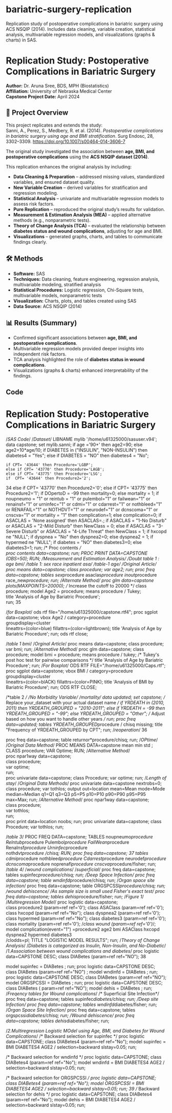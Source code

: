 # bariatric-surgery-replication
Replication study of postoperative complications in bariatric surgery using ACS NSQIP (2014). Includes data cleaning, variable creation, statistical analysis, multivariable regression models, and visualizations (graphs &amp; charts) in SAS.
# Replication Study: Postoperative Complications in Bariatric Surgery

**Author:** Dr. Aruna Sree, BDS, MPH (Biostatistics)  
**Affiliation:** University of Nebraska Medical Center  
**Capstone Project Date:** April 2024  

## 📌 Project Overview
This project replicates and extends the study:  
Sanni, A., Perez, S., Medbery, R. et al. (2014). *Postoperative complications in bariatric surgery using age and BMI stratification*. Surg Endosc, 28, 3302–3309. https://doi.org/10.1007/s00464-014-3606-7  

The original study investigated the association between **age, BMI, and postoperative complications** using the **ACS NSQIP dataset (2014)**.  

This replication enhances the original analysis by including:  
- **Data Cleaning & Preparation** – addressed missing values, standardized variables, and ensured dataset quality.  
- **New Variable Creation** – derived variables for stratification and regression modeling.  
- **Statistical Analysis** – univariate and multivariable regression models to assess risk factors.  
- **Pure Replication** – reproduced the original study’s results for validation.  
- **Measurement & Estimation Analysis (MEA)** – applied alternative methods (e.g., nonparametric tests).  
- **Theory of Change Analysis (TCA)** – evaluated the relationship between **diabetes status and wound complications**, adjusting for age and BMI.  
- **Visualizations** – generated graphs, charts, and tables to communicate findings clearly.  

## 🛠 Methods
- **Software:** SAS  
- **Techniques:** Data cleaning, feature engineering, regression analysis, multivariable modeling, stratified analysis  
- **Statistical Procedures:** Logistic regression, Chi-Square tests, multivariable models, nonparametric tests  
- **Visualization:** Charts, plots, and tables created using SAS  
- **Data Source:** ACS NSQIP (2014)  

## 📊 Results (Summary)
- Confirmed significant associations between **age, BMI, and postoperative complications**.  
- Multivariable regression models provided deeper insights into independent risk factors.  
- TCA analysis highlighted the role of **diabetes status in wound complications**.  
- Visualizations (graphs & charts) enhanced interpretability of the findings.

## Code 
# Replication Study: Postoperative Complications in Bariatric Surgery
/*SAS Code*/ 
/*Dataset*/ 
LIBNAME mylib '/home/u61325000/sasuser.v94'; 
data capstone; 
set mylib.sanni; 
if age ='90+' then age2=90; 
else age2=10*age/10; 
if DIABETES in ("INSULIN", "NON-INSULIN") then 
        diabetes4 = "Yes"; 
    else if DIABETES = "NO" then 
        diabetes4 = "No"; 
 
    if CPT= '43644' then Procedure='LGBP'; 
    else if CPT= '43770' then Procedure='LAGB'; 
    else if CPT= '43775' then Procedure='LSG'; 
    if  CPT= '43644' then Procedure2='2'; 
34 
else if CPT= '43770' then Procedure2='0'; 
else if CPT= '43775' then Procedure2='1'; 
if DOpertoD = -99 then mortality=0; 
else mortality = 1; 
if noupneumo = "1" or reintub = "1" or pulembol="1" or failwean="1" or renainsf="1" 
or urninfec="1" or cdmi="1" or cdarrest="1" or nothbleed="1" or RENAFAIL="1" or 
NOTHDVT="1" or neurodef="1" or dcnscoma="1" or cnscva="1" or mortality = "1" 
then complication=1; 
else complication=0; 
if ASACLAS = 'None assigned' then ASACLAS=.; 
if ASACLAS = "1-No Disturb" or ASACLAS = "2-Mild Disturb" then NewClass = 0; 
else if ASACLAS = "3-Severe Disturb" or ASACLAS = "4-Life Threat" then NewClass 
= 1; 
if hxcopd ne "NULL"; 
if dyspnea = "No" then dyspnea2=0; 
else dyspnea2 = 1; 
if hypermed ne "NULL"; 
if diabetes = "NO" then diabetes3=0; 
else diabetes3=1; 
run; 
/* Proc contents */      
proc contents data=capstone; 
run; 
PROC PRINT DATA=CAPSTONE (OBS=50); 
RUN; 
/*Measurement and Estimation Analysis*/ 
/*Doubt table 1 : age bmi*/ 
/*table 1: sex race inpatient asa*/ 
/*table-1 age*/ 
/*Original Article*/ 
proc means data=capstone; 
class procedure; 
var age2; 
run; 
proc freq data=capstone; 
tables sex*procedure asaclas*procedure inout*procedure race_new*procedure; 
run; 
/*Alternate Method*/ 
proc glm data=capstone plots(MAXPOINTS=20000); /* Increase the cutoff to 20000 */ 
class procedure; 
model Age2 = procedure; 
means procedure / Tukey;   
title 'Analysis of Age by Bariatric Procedure';    
run; 
35 
 
/*for Boxplot*/ 
ods rtf file="/home/u61325000/capstone.rtf4"; 
proc sgplot data=capstone; 
    vbox Age2 / category=procedure  
               groupdisplay=cluster  
               lineattrs=(color=blue) 
               fillattrs=(color=lightbrown); 
               title  'Analysis of Age by Bariatric Procedure'; 
run; 
ods rtf close; 
 
/*table 1 bmi*/ 
/*Orginal Article*/ 
proc means data=capstone; 
class procedure; 
var bmi; 
run; 
/*Alternative Method*/ 
proc glm data=capstone; 
    class procedure; 
    model bmi = procedure; 
    means procedure / tukey; /* Tukey's post hoc test for pairwise comparisons */ 
   title  'Analysis of Age by Bariatric Procedure';
   run; 
/*For Boxplot*/ 
ODS RTF FILE="/home/u61325000/Caps.rtf"; 
proc sgplot data=capstone; 
    vbox BMI / category=procedure  
               groupdisplay=cluster  
               lineattrs=(color=blACK) 
               fillattrs=(color=PINK); 
               title  'Analysis of BMI by Bariatric Procedure'; 
run; 
ODS RTF CLOSE; 
 
/*table 2 */ 
/*No Morbidity Variable*/ 
/*mortality*/ 
data updated; 
set capstone; /* Replace your_dataset with your actual dataset name */ 
if YRDEATH in (2010, 2011) then YRDEATH_GROUPED = "2010-2011"; 
else if YRDEATH = -99 then YRDEATH_GROUPED = "-99"; 
else YRDEATH_GROUPED = "Other"; /* Adjust based on how you want to handle other 
years */ 
run; 
proc freq data=updated; 
tables YRDEATH_GROUPED*procedure / chisq  missing; 
title "Frequency of YRDEATH_GROUPED by CPT"; 
run; 
/*reoperation*/ 
36 
 
proc freq data=capstone; 
table returnor*procedure/chisq; 
run; 
/*OPtime*/ 
/*Original Data Method*/ 
PROC MEANS DATA=capstone mean min std ; 
    CLASS procedure; 
    VAR Optime; 
    RUN; 
/*Alternative Method*/   
proc npar1way data=capstone;  
 class procedure;  
 var optime;  
 run;   
proc univariate data=capstone; 
   class Procedure; 
   var optime; 
 run; 
/*Length of stay*/ 
/*Original Data Methods*/ 
proc univariate data=capstone nextrobs=0; 
 class procedure; 
   var tothlos; 
   output out=location 
          mean=Mean mode=Mode median=Median 
          q1=Q1 q3=Q3 p5=P5 p10=P10 p90=P90 p95=P95 
          max=Max; 
run; 
/*Alternative Method*/ 
proc npar1way data=capstone;  
 class procedure;  
 var tothlos;  
 run;   
proc print data=location noobs; 
run; 
proc univariate data=capstone; 
   class Procedure; 
   var tothlos; 
 run; 
  
 
/*table 3*/ 
PROC FREQ DATA=capstone; 
    TABLES noupneumo*procedure ReIntub*procedure Pulembol*procedure 
           FailWean*procedure  RenaInsf*procedure 
           Urninfec*procedure   
           nothdvt*procedure /chisq; 
             RUN; 
proc freq data=capstone; 
37 
tables cdmi*procedure nothbleed*procedure Cdarrest*procedure neurodef*procedure 
dcnscoma*procedure noprenafl*procedure cnscva*procedure/fisher; 
run; 
/*table 4*/ 
/*wound complications*/ 
/*superficial*/ 
proc freq data=capstone; 
tables supinfec*procedure/chisq; 
run; 
/*Deep Space Infection*/ 
proc freq data=capstone; 
table wndinfd*procedure/chisq; 
run; 
/*Organ space site infection*/ 
proc freq data=capstone; 
table ORGSPCSSI*procedure/chisq; 
run; 
/*wound dehiscence*/ 
/*As sample size is small used Fisher's exact test*/ 
proc freq data=capstone; 
tables dehis*procedure/fisher; 
run; 
/*Figure 1*/ 
/*Multiregression Model*/ 
proc logistic data=capstone;  
class procedure2 (param=ref ref='0'); 
class ASAClass (param=ref ref='0'); 
class hxcopd (param=ref ref="No"); 
class dyspnea2 (param=ref ref='0'); 
class hypermed (param=ref ref="No"); 
class diabetes3 (param=ref ref='0'); 
class mortality (param=ref ref='0'); 
/*class wound (param=ref ref='0')*/; 
model complication(event="1") =procedure2 age2 bmi ASAClass hxcopd dyspnea2 
hypermed diabetes3  
/clodds=pl; 
TITLE "LOGISTIC MODEL RESULTS"; 
run; 
/*Theory of Change Analysis*/ 
/*Diabetes is categorized as Insulin, Non-Insulin, and No-Diabetic*/ 
/*1.Association between wound complications and diabetes*/ 
proc logistic data=CAPSTONE DESC; 
class  DIABetes (param=ref ref="NO"); 
38 
 
  model supinfec = DIABetes  ; 
  run; 
  proc logistic data=CAPSTONE DESC; 
  class  DIABetes (param=ref ref="NO") ; 
  model wndinfd = DIABetes  ; 
  run; 
  proc logistic data=CAPSTONE DESC; 
  class  DIABetes (param=ref ref="NO"); 
  model ORGSPCSSI = DIABetes ; 
  run; 
  proc logistic data=CAPSTONE DESC; 
  class  DIABetes ( param=ref ref="NO"); 
  model dehis = DIABetes ; 
  run; 
/*Freqency tables for Wound complications*/ 
 /* Superficial Site Infection*/ 
  proc freq data=capstone; 
  tables supinfec*diabetes/chisq; 
  run; 
 /*Deep site Infection*/ 
 proc freq data=capstone; 
  tables wndinfd*diabetes/fisher; 
  run; 
/*Organ Space Site Infection*/ 
proc freq data=capstone; 
tables orgspcssi*diabetes/chisq; 
run; 
/*Wound dehiscence*/ 
proc freq data=capstone; 
tables dehis*diabetes/fisher; 
run; 
 
 /*2.Multiregression Logistic MOdel using Age, BMI, and Diabetes for Wound 
Complications*/ 
  /* Backward selection for supinfec */ 
proc logistic data=CAPSTONE; 
    class DIABetes4 (param=ref ref="No"); 
    model supinfec = BMI DIABETES4 AGE2 / selection=backward slstay=0.05; 
    run; 
 
/* Backward selection for wndinfd */ 
proc logistic data=CAPSTONE; 
    class DIABetes4 (param=ref ref="No"); 
    model wndinfd = BMI DIABETES4 AGE2 / selection=backward slstay=0.05;
     run; 
 
/* Backward selection for ORGSPCSSI */ 
proc logistic data=CAPSTONE; 
    class DIABetes4 (param=ref ref="No"); 
    model ORGSPCSSI = BMI DIABETES4 AGE2 / selection=backward slstay=0.05; 
run; 
39 
/* Backward selection for dehis */ 
proc logistic data=CAPSTONE; 
class DIABetes4 (param=ref ref="No"); 
model dehis = BMI DIABETES4 AGE2 / selection=backward slstay=0.05;
run;
    
